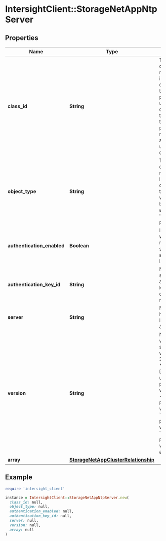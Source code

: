# IntersightClient::StorageNetAppNtpServer

## Properties

| Name | Type | Description | Notes |
| ---- | ---- | ----------- | ----- |
| **class_id** | **String** | The fully-qualified name of the instantiated, concrete type. This property is used as a discriminator to identify the type of the payload when marshaling and unmarshaling data. | [default to &#39;storage.NetAppNtpServer&#39;] |
| **object_type** | **String** | The fully-qualified name of the instantiated, concrete type. The value should be the same as the &#39;ClassId&#39; property. | [default to &#39;storage.NetAppNtpServer&#39;] |
| **authentication_enabled** | **Boolean** | Indicates whether or not NTP symmetric authentication is enabled. | [optional][readonly] |
| **authentication_key_id** | **String** | NTP symmetric authentication key identifier or index number (ID). | [optional][readonly] |
| **server** | **String** | NTP server host name, IPv4, or IPv6 address. | [optional][readonly] |
| **version** | **String** | NTP protocol version for server. Valid versions are 3, 4, or auto. * &#x60;none&#x60; - Default unknown NTP protocol version. * &#x60;3&#x60; - NTP protocol version is 3. * &#x60;4&#x60; - NTP protocol version is 4. * &#x60;auto&#x60; - NTP protocol version is auto. | [optional][readonly][default to &#39;none&#39;] |
| **array** | [**StorageNetAppClusterRelationship**](StorageNetAppClusterRelationship.md) |  | [optional] |

## Example

```ruby
require 'intersight_client'

instance = IntersightClient::StorageNetAppNtpServer.new(
  class_id: null,
  object_type: null,
  authentication_enabled: null,
  authentication_key_id: null,
  server: null,
  version: null,
  array: null
)
```

